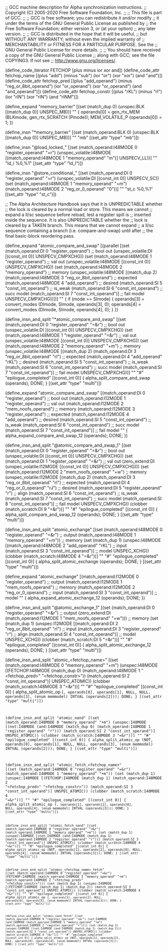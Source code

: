 ;; GCC machine description for Alpha synchronization instructions.
;; Copyright (C) 2005-2020 Free Software Foundation, Inc.
;;
;; This file is part of GCC.
;;
;; GCC is free software; you can redistribute it and/or modify
;; it under the terms of the GNU General Public License as published by
;; the Free Software Foundation; either version 3, or (at your option)
;; any later version.
;;
;; GCC is distributed in the hope that it will be useful,
;; but WITHOUT ANY WARRANTY; without even the implied warranty of
;; MERCHANTABILITY or FITNESS FOR A PARTICULAR PURPOSE.  See the
;; GNU General Public License for more details.
;;
;; You should have received a copy of the GNU General Public License
;; along with GCC; see the file COPYING3.  If not see
;; <http://www.gnu.org/licenses/>.

(define_code_iterator FETCHOP [plus minus ior xor and])
(define_code_attr fetchop_name
  [(plus "add") (minus "sub") (ior "or") (xor "xor") (and "and")])
(define_code_attr fetchop_pred
  [(plus "add_operand") (minus "reg_or_8bit_operand")
   (ior "or_operand") (xor "or_operand") (and "and_operand")])
(define_code_attr fetchop_constr
  [(plus "rKL") (minus "rI") (ior "rIN") (xor "rIN") (and "rINM")])


(define_expand "memory_barrier"
  [(set (match_dup 0)
	(unspec:BLK [(match_dup 0)] UNSPEC_MB))]
  ""
{
  operands[0] = gen_rtx_MEM (BLKmode, gen_rtx_SCRATCH (Pmode));
  MEM_VOLATILE_P (operands[0]) = 1;
})

(define_insn "*memory_barrier"
  [(set (match_operand:BLK 0)
	(unspec:BLK [(match_dup 0)] UNSPEC_MB))]
  ""
  "mb"
  [(set_attr "type" "mb")])

(define_insn "@load_locked_<mode>"
  [(set (match_operand:I48MODE 0 "register_operand" "=r")
	(unspec_volatile:I48MODE
	  [(match_operand:I48MODE 1 "memory_operand" "m")]
	  UNSPECV_LL))]
  ""
  "ld<modesuffix>_l %0,%1"
  [(set_attr "type" "ld_l")])

(define_insn "@store_conditional_<mode>"
  [(set (match_operand:DI 0 "register_operand" "=r")
        (unspec_volatile:DI [(const_int 0)] UNSPECV_SC))
   (set (match_operand:I48MODE 1 "memory_operand" "=m")
	(match_operand:I48MODE 2 "reg_or_0_operand" "0"))]
  ""
  "st<modesuffix>_c %0,%1"
  [(set_attr "type" "st_c")])

;; The Alpha Architecture Handbook says that it is UNPREDICTABLE whether
;; the lock is cleared by a normal load or store.  This means we cannot
;; expand a ll/sc sequence before reload, lest a register spill is
;; inserted inside the sequence.  It is also UNPREDICTABLE whether the
;; lock is cleared by a TAKEN branch.  This means that we cannot expand
;; a ll/sc sequence containing a branch (i.e. compare-and-swap) until after
;; the final basic-block reordering pass.

(define_expand "atomic_compare_and_swap<mode>"
  [(parallel
     [(set (match_operand:DI 0 "register_operand")	  ;; bool out
	   (unspec_volatile:DI [(const_int 0)] UNSPECV_CMPXCHG))
      (set (match_operand:I48MODE 1 "register_operand")	  ;; val out
	   (unspec_volatile:I48MODE [(const_int 0)] UNSPECV_CMPXCHG))
      (set (match_operand:I48MODE 2 "memory_operand")	  ;; memory
	   (unspec_volatile:I48MODE
	     [(match_dup 2)
	      (match_operand:I48MODE 3 "reg_or_8bit_operand")  ;; expected
	      (match_operand:I48MODE 4 "add_operand")	  ;; desired
	      (match_operand:SI 5 "const_int_operand")	  ;; is_weak
	      (match_operand:SI 6 "const_int_operand")	  ;; succ model
	      (match_operand:SI 7 "const_int_operand")]	  ;; fail model
	     UNSPECV_CMPXCHG))])]
  ""
{
  if (<MODE>mode == SImode)
    {
      operands[3] = convert_modes (DImode, SImode, operands[3], 0);
      operands[4] = convert_modes (DImode, SImode, operands[4], 0);
    }
})

(define_insn_and_split "*atomic_compare_and_swap<mode>"
  [(set (match_operand:DI 0 "register_operand" "=&r")		;; bool out
	(unspec_volatile:DI [(const_int 0)] UNSPECV_CMPXCHG))
   (set (match_operand:I48MODE 1 "register_operand" "=&r")	;; val out
	(unspec_volatile:I48MODE [(const_int 0)] UNSPECV_CMPXCHG))
   (set (match_operand:I48MODE 2 "memory_operand" "+m")		;; memory
	(unspec_volatile:I48MODE
	  [(match_dup 2)
	   (match_operand:DI 3 "reg_or_8bit_operand" "rI")	;; expected
	   (match_operand:DI 4 "add_operand" "rKL")		;; desired
	   (match_operand:SI 5 "const_int_operand")		;; is_weak
	   (match_operand:SI 6 "const_int_operand")		;; succ model
	   (match_operand:SI 7 "const_int_operand")]		;; fail model
	  UNSPECV_CMPXCHG))]
  ""
  "#"
  "epilogue_completed"
  [(const_int 0)]
{
  alpha_split_compare_and_swap (operands);
  DONE;
}
  [(set_attr "type" "multi")])

(define_expand "atomic_compare_and_swap<mode>"
  [(match_operand:DI 0 "register_operand")		;; bool out
   (match_operand:I12MODE 1 "register_operand")		;; val out
   (match_operand:I12MODE 2 "mem_noofs_operand")	;; memory
   (match_operand:I12MODE 3 "register_operand")		;; expected
   (match_operand:I12MODE 4 "add_operand")		;; desired
   (match_operand:SI 5 "const_int_operand")		;; is_weak
   (match_operand:SI 6 "const_int_operand")		;; succ model
   (match_operand:SI 7 "const_int_operand")]		;; fail model
  ""
{
  alpha_expand_compare_and_swap_12 (operands);
  DONE;
})

(define_insn_and_split "@atomic_compare_and_swap<mode>_1"
  [(set (match_operand:DI 0 "register_operand" "=&r")		;; bool out
	(unspec_volatile:DI [(const_int 0)] UNSPECV_CMPXCHG))
   (set (match_operand:DI 1 "register_operand" "=&r")		;; val out
	(zero_extend:DI
	  (unspec_volatile:I12MODE [(const_int 0)] UNSPECV_CMPXCHG)))
   (set (match_operand:I12MODE 2 "mem_noofs_operand" "+w")	;; memory
	(unspec_volatile:I12MODE
	  [(match_dup 2)
	   (match_operand:DI 3 "reg_or_8bit_operand" "rI")	;; expected
	   (match_operand:DI 4 "reg_or_0_operand" "rJ")		;; desired
	   (match_operand:DI 5 "register_operand" "r")		;; align
	   (match_operand:SI 6 "const_int_operand")		;; is_weak
	   (match_operand:SI 7 "const_int_operand")		;; succ model
	   (match_operand:SI 8 "const_int_operand")]		;; fail model
	  UNSPECV_CMPXCHG))
   (clobber (match_scratch:DI 9 "=&r"))]
  ""
  "#"
  "epilogue_completed"
  [(const_int 0)]
{
  alpha_split_compare_and_swap_12 (operands);
  DONE;
}
  [(set_attr "type" "multi")])

(define_insn_and_split "atomic_exchange<mode>"
  [(set (match_operand:I48MODE 0 "register_operand" "=&r")	;; output
	(match_operand:I48MODE 1 "memory_operand" "+m"))	;; memory
   (set (match_dup 1)
	(unspec:I48MODE
	  [(match_operand:I48MODE 2 "add_operand" "rKL")	;; input
	   (match_operand:SI 3 "const_int_operand")]		;; model
	  UNSPEC_XCHG))
   (clobber (match_scratch:I48MODE 4 "=&r"))]
  ""
  "#"
  "epilogue_completed"
  [(const_int 0)]
{
  alpha_split_atomic_exchange (operands);
  DONE;
}
  [(set_attr "type" "multi")])

(define_expand "atomic_exchange<mode>"
  [(match_operand:I12MODE 0 "register_operand")		;; output
   (match_operand:I12MODE 1 "mem_noofs_operand")	;; memory
   (match_operand:I12MODE 2 "reg_or_0_operand")		;; input
   (match_operand:SI 3 "const_int_operand")]		;; model
  ""
{
  alpha_expand_atomic_exchange_12 (operands);
  DONE;
})

(define_insn_and_split "@atomic_exchange<mode>_1"
  [(set (match_operand:DI 0 "register_operand" "=&r")		;; output
	(zero_extend:DI
	  (match_operand:I12MODE 1 "mem_noofs_operand" "+w")))	;; memory
   (set (match_dup 1)
	(unspec:I12MODE
	  [(match_operand:DI 2 "reg_or_8bit_operand" "rI")	;; input
	   (match_operand:DI 3 "register_operand" "r")		;; align
	   (match_operand:SI 4 "const_int_operand")]		;; model
	  UNSPEC_XCHG))
   (clobber (match_scratch:DI 5 "=&r"))]
  ""
  "#"
  "epilogue_completed"
  [(const_int 0)]
{
  alpha_split_atomic_exchange_12 (operands);
  DONE;
}
  [(set_attr "type" "multi")])

(define_insn_and_split "atomic_<fetchop_name><mode>"
  [(set (match_operand:I48MODE 0 "memory_operand" "+m")
	(unspec:I48MODE
	  [(FETCHOP:I48MODE (match_dup 0)
	     (match_operand:I48MODE 1 "<fetchop_pred>" "<fetchop_constr>"))
	   (match_operand:SI 2 "const_int_operand")]
	  UNSPEC_ATOMIC))
   (clobber (match_scratch:I48MODE 3 "=&r"))]
  ""
  "#"
  "epilogue_completed"
  [(const_int 0)]
{
  alpha_split_atomic_op (<CODE>, operands[0], operands[1],
			 NULL, NULL, operands[3],
			 (enum memmodel) INTVAL (operands[2]));
  DONE;
}
  [(set_attr "type" "multi")])

(define_insn_and_split "atomic_nand<mode>"
  [(set (match_operand:I48MODE 0 "memory_operand" "+m")
	(unspec:I48MODE
	  [(not:I48MODE
	     (and:I48MODE (match_dup 0)
	       (match_operand:I48MODE 1 "register_operand" "r")))
	   (match_operand:SI 2 "const_int_operand")]
	  UNSPEC_ATOMIC))
   (clobber (match_scratch:I48MODE 3 "=&r"))]
  ""
  "#"
  "epilogue_completed"
  [(const_int 0)]
{
  alpha_split_atomic_op (NOT, operands[0], operands[1],
			 NULL, NULL, operands[3],
			 (enum memmodel) INTVAL (operands[2]));
  DONE;
}
  [(set_attr "type" "multi")])

(define_insn_and_split "atomic_fetch_<fetchop_name><mode>"
  [(set (match_operand:I48MODE 0 "register_operand" "=&r")
	(match_operand:I48MODE 1 "memory_operand" "+m"))
   (set (match_dup 1)
	(unspec:I48MODE
	  [(FETCHOP:I48MODE (match_dup 1)
	     (match_operand:I48MODE 2 "<fetchop_pred>" "<fetchop_constr>"))
	   (match_operand:SI 3 "const_int_operand")]
	  UNSPEC_ATOMIC))
   (clobber (match_scratch:I48MODE 4 "=&r"))]
  ""
  "#"
  "epilogue_completed"
  [(const_int 0)]
{
  alpha_split_atomic_op (<CODE>, operands[1], operands[2],
			 operands[0], NULL, operands[4],
			 (enum memmodel) INTVAL (operands[3]));
  DONE;
}
  [(set_attr "type" "multi")])

(define_insn_and_split "atomic_fetch_nand<mode>"
  [(set (match_operand:I48MODE 0 "register_operand" "=&r")
	(match_operand:I48MODE 1 "memory_operand" "+m"))
   (set (match_dup 1)
	(unspec:I48MODE
	  [(not:I48MODE
	     (and:I48MODE (match_dup 1)
	       (match_operand:I48MODE 2 "register_operand" "r")))
	   (match_operand:SI 3 "const_int_operand")]
	  UNSPEC_ATOMIC))
   (clobber (match_scratch:I48MODE 4 "=&r"))]
  ""
  "#"
  "epilogue_completed"
  [(const_int 0)]
{
  alpha_split_atomic_op (NOT, operands[1], operands[2],
			 operands[0], NULL, operands[4],
			 (enum memmodel) INTVAL (operands[3]));
  DONE;
}
  [(set_attr "type" "multi")])

(define_insn_and_split "atomic_<fetchop_name>_fetch<mode>"
  [(set (match_operand:I48MODE 0 "register_operand" "=&r")
	(FETCHOP:I48MODE 
	  (match_operand:I48MODE 1 "memory_operand" "+m")
	  (match_operand:I48MODE 2 "<fetchop_pred>" "<fetchop_constr>")))
   (set (match_dup 1)
	(unspec:I48MODE
	  [(FETCHOP:I48MODE (match_dup 1) (match_dup 2))
	   (match_operand:SI 3 "const_int_operand")]
	  UNSPEC_ATOMIC))
   (clobber (match_scratch:I48MODE 4 "=&r"))]
  ""
  "#"
  "epilogue_completed"
  [(const_int 0)]
{
  alpha_split_atomic_op (<CODE>, operands[1], operands[2],
			 NULL, operands[0], operands[4],
			 (enum memmodel) INTVAL (operands[3]));
  DONE;
}
  [(set_attr "type" "multi")])

(define_insn_and_split "atomic_nand_fetch<mode>"
  [(set (match_operand:I48MODE 0 "register_operand" "=&r")
	(not:I48MODE
	  (and:I48MODE (match_operand:I48MODE 1 "memory_operand" "+m")
	    (match_operand:I48MODE 2 "register_operand" "r"))))
   (set (match_dup 1)
	(unspec:I48MODE
	  [(not:I48MODE (and:I48MODE (match_dup 1) (match_dup 2)))
	   (match_operand:SI 3 "const_int_operand")]
	  UNSPEC_ATOMIC))
   (clobber (match_scratch:I48MODE 4 "=&r"))]
  ""
  "#"
  "epilogue_completed"
  [(const_int 0)]
{
  alpha_split_atomic_op (NOT, operands[1], operands[2],
			 NULL, operands[0], operands[4],
			 (enum memmodel) INTVAL (operands[3]));
  DONE;
}
  [(set_attr "type" "multi")])
